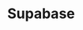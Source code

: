 ---
created: '2025-09-16T15:05:15.652443'
modified: '2025-09-17T15:33:51.728711'
ship_factor: 5
subtype: mcp-servers
tags: []
title: Supabase
type: tool
version: 1
---